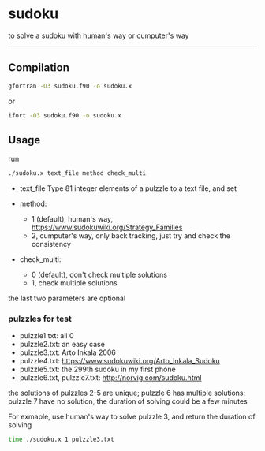 # sudoku
to solve a sudoku with human's way or cumputer's way

-----------------------------
## Compilation
```bash
gfortran -O3 sudoku.f90 -o sudoku.x
```
or

```bash
ifort -O3 sudoku.f90 -o sudoku.x
```

## Usage
run

```bash
./sudoku.x text_file method check_multi
```

* text_file
Type 81 integer elements of a pulzzle to a text file, and set

* method:
  * 1 (default), human's way, https://www.sudokuwiki.org/Strategy_Families
  * 2, cumputer's way, only back tracking, just try and check the consistency

* check_multi: 
  * 0 (default), don't check multiple solutions
  * 1, check multiple solutions

the last two parameters are optional

### pulzzles for test
* pulzzle1.txt: all 0
* pulzzle2.txt: an easy case
* pulzzle3.txt: Arto Inkala 2006
* pulzzle4.txt: https://www.sudokuwiki.org/Arto_Inkala_Sudoku
* pulzzle5.txt: the 299th sudoku in my first phone
* pulzzle6.txt, pulzzle7.txt: http://norvig.com/sudoku.html

the solutions of pulzzles 2-5 are unique; pulzzle 6 has multiple solutions; pulzzle 7 have no solution, the duration of solving could be a few minutes

For exmaple, use human's way to solve pulzzle 3, and return the duration of solving

```bash
time ./sudoku.x 1 pulzzle3.txt
```
